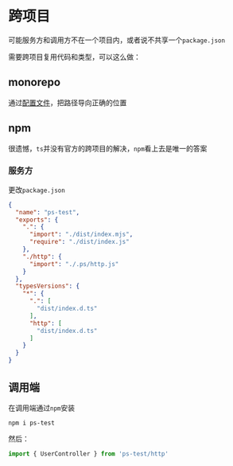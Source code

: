 # 跨项目
可能服务方和调用方不在一个项目内，或者说不共享一个`package.json`

需要跨项目复用代码和类型，可以这么做：

## monorepo
通过[配置文件](./command.md#phecda-init)，把路径导向正确的位置

## npm 
很遗憾，`ts`并没有官方的跨项目的解决，`npm`看上去是唯一的答案

### 服务方

更改`package.json`


```json
{
  "name": "ps-test",
  "exports": {
    ".": {
      "import": "./dist/index.mjs",
      "require": "./dist/index.js"
    },
    "./http": {
      "import": "./.ps/http.js"
    }
  },
  "typesVersions": {
    "*": {
      ".": [
        "dist/index.d.ts"
      ],
      "http": [
        "dist/index.d.ts"
      ]
    }
  }
}
```


## 调用端
在调用端通过`npm`安装

```shell
npm i ps-test
```

然后：
```ts
import { UserController } from 'ps-test/http'
```